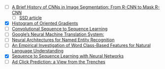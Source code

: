 

 - [ ] [A Brief History of CNNs in Image Segmentation: From R-CNN to Mask R-CNN](https://blog.athelas.com/a-brief-history-of-cnns-in-image-segmentation-from-r-cnn-to-mask-r-cnn-34ea83205de4)
   - [ ] [SSD article](https://medium.com/@mslavescu/dhruv-parthasarathy-you-can-try-ssd-tensorflow-very-easily-especially-if-you-use-my-gtarobotics-1e515e693d51) 
 
- [x] [Histogram of Oriented Gradients](http://www.learnopencv.com/histogram-of-oriented-gradients/)
- [ ] [Convolutional Sequence to Sequence Learning](https://s3.amazonaws.com/fairseq/papers/convolutional-sequence-to-sequence-learning.pdf)
- [ ] [Google’s Neural Machine Translation System:](https://arxiv.org/pdf/1609.08144.pdf)
- [ ] [Neural Architectures for Named Entity Recognition](http://www.aclweb.org/anthology/N16-1030)
- [ ] [An Empirical Investigation of Word Class-Based
Features for Natural Language Understanding](http://ieeexplore.ieee.org/stamp/stamp.jsp?arnumber=7364183&tag=1)
- [x] [Sequence to Sequence Learning
with Neural Networks](https://arxiv.org/pdf/1409.3215.pdf)
 - [ ] [Ad Click Prediction: a View from the Trenches]( https://www.eecs.tufts.edu/~dsculley/papers/ad-click-prediction.pdf)
